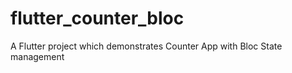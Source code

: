 # flutter_counter_bloc

A Flutter project which demonstrates Counter App with Bloc State management


